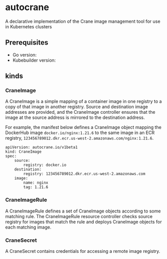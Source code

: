 # autocrane
A declarative implementation of the Crane image management tool for use in Kubernetes clusters

## Prerequisites
- Go version: 
- Kubebuilder version: 

## kinds
### CraneImage
A CraneImage is a simple mapping of a container image in one registry to a copy
of that image in another registry. Source and destination image addresses are
provided, and the CraneImage controller ensures that the image at the source
address is mirrored to the destination address. 

For example, the manifest below defines a CraneImage object mapping the DockerHub image `docker.io/nginx:1.21.6` to the same image in an ECR registry, `123456789012.dkr.ecr.us-west-2.amazonaws.com/nginx:1.21.6`. 
```
apiVersion: autocrane.io/v1beta1
kind: CraneImage
spec: 
    source: 
        registry: docker.io
    destination: 
        registry: 123456789012.dkr.ecr.us-west-2.amazonaws.com
    image: 
        name: nginx
        tag: 1.21.6
```


### CraneImageRule
A CraneImageRule defines a set of CraneImage objects according to some matching
rule. The CraneImageRule resource controller checks source registry for images
that match the rule and deploys CraneImage objects for each matching image.

### CraneSecret
A CraneSecret contains credentials for accessing a remote image registry.